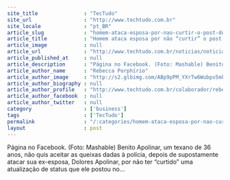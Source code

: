 ```yaml
---
site_title               : "TecTudo"
site_url                 : "http://www.techtudo.com.br"
site_locale              : "pt_BR"
article_slug             : "homem-ataca-esposa-por-nao-curtir-o-post-do-facebook"
article_title            : "Homem ataca esposa por não “curtir” o post do Facebook"
article_image            : null
article_url              : "http://www.techtudo.com.br/noticias/noticia/2011/10/homem-ataca-esposa-por-nao-curtir-o-post-do-facebook.html"
article_published_at     : null
article_description      : "Página no Facebook. (Foto: Mashable) Benito Apolinar, um texano de 36 anos, não quis aceitar as queixas dadas à polícia, depois de supostamente atacar sua ex-esposa, Dolores Apolinar, por não ter “curtido” uma atualização de status que ele postou no..."
article_author_name      : "Rebecca Porphírio"
article_author_image     : "http://s2.glbimg.com/ABp9pPM_YXrTw6Wubpv5mkNK5kE=/30x30/s2.glbimg.com/1fDalnoBREBWN2maeB3YlzTAU7Y=/140x140/s.glbimg.com/po/tt2/f/original/2013/11/12/foto_quadrada.jpg"
article_author_biography : null
article_author_profile   : "http://www.techtudo.com.br/colaborador/rebecca-porphirio.html"
article_author_facebook  : null
article_author_twitter   : null
category                 : ['business']
tags                     : ['TecTudo']
permalink                : "/:categories/homem-ataca-esposa-por-nao-curtir-o-post-do-facebook/"
layout                   : post
---
```


Página no Facebook. (Foto: Mashable) Benito Apolinar, um texano de 36 anos, não quis aceitar as queixas dadas à polícia, depois de supostamente atacar sua ex-esposa, Dolores Apolinar, por não ter “curtido” uma atualização de status que ele postou no...

